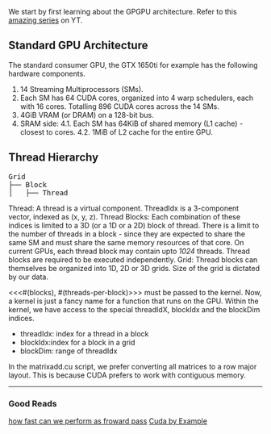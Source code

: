 We start by first learning about the GPGPU architecture. Refer to this [amazing series](https://www.youtube.com/watch?v=1Goq8Yc3dfo) on YT.

## Standard GPU Architecture
The standard consumer GPU, the GTX 1650ti for example has the following hardware components.
1. 14 Streaming Multiprocessors (SMs).
2. Each SM has 64 CUDA cores, organized into 4 warp schedulers, each with 16 cores. Totalling 896 CUDA cores across the 14 SMs.
3. 4GiB VRAM (or DRAM) on a 128-bit bus. 
4. SRAM side:
4.1. Each SM has 64KiB of shared memory (L1 cache) - closest to cores.
4.2. 1MiB of L2 cache for the entire GPU.

## Thread Hierarchy
<pre>
Grid
├── Block
│   ├── Thread
</pre>

Thread: A thread is a virtual component. ThreadIdx is a 3-component vector, indexed as (x, y, z). 
Thread Blocks: Each combination of these indices is limited to a 3D (or a 1D or a 2D) block of thread. There is a limit to the number of threads in a block - since they are expected to share the same SM and must share the same memory resources of that core. On current GPUs, each thread block may contain upto *1024* threads. Thread blocks are required to be executed independently.
Grid: Thread blocks can themselves be organized into 1D, 2D or 3D grids. Size of the grid is dictated by our data. 

<<<#(blocks), #(threads-per-block)>>> must be passed to the kernel. Now, a kernel is just a fancy name for a function that runs on the GPU. Within the kernel, we have access to the special threadIdX, blockIdx and the blockDim indices.
- threadIdx: index for a thread in a block
- blockIdx:index for a block in a grid
- blockDim: range of threadIdx

In the matrixadd.cu script, we prefer converting all matrices to a row major layout. This is because CUDA prefers to work with contiguous memory.


---
### Good Reads
[how fast can we perform as froward pass](https://bounded-regret.ghost.io/how-fast-can-we-perform-a-forward-pass)
[Cuda by Example](https://edoras.sdsu.edu/~mthomas/docs/cuda/cuda_by_example.book.pdf)